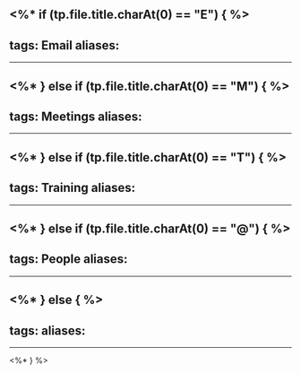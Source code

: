 <%* if (tp.file.title.charAt(0) == "E") { %>
---
tags: Email
aliases:
  - 
---
<%* } else if (tp.file.title.charAt(0) == "M") { %>
---
tags: Meetings
aliases:
  - 
---
<%* } else if (tp.file.title.charAt(0) == "T") { %>
---
tags: Training
aliases:
  - 
---
<%* } else if (tp.file.title.charAt(0) == "@") { %>
---
tags: People
aliases:
  - 
---
<%* } else { %>
---
tags:
aliases: 
  - 
---
<%* } %>
